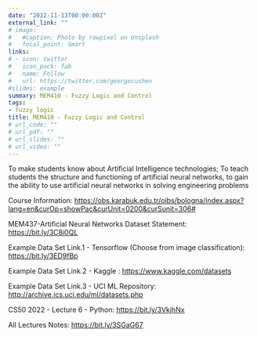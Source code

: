 ```yaml
---
date: "2022-11-13T00:00:00Z"
external_link: ""
# image:
#   #caption: Photo by rawpixel on Unsplash
#   focal_point: Smart
links:
# - icon: twitter
#   icon_pack: fab
#   name: Follow
#   url: https://twitter.com/georgecushen
#slides: example
summary: MEM410 - Fuzzy Logic and Control
tags:
- fuzzy logic
title: MEM410 - Fuzzy Logic and Control
# url_code: ""
# url_pdf: ""
# url_slides: ""
# url_video: ""
---
```

To make students know about Artificial Intelligence technologies; To teach students the structure and functioning of artificial neural networks, to gain the ability to use artificial neural networks in solving engineering problems

Course Information: https://obs.karabuk.edu.tr/oibs/bologna/index.aspx?lang=en&curOp=showPac&curUnit=0200&curSunit=306#


MEM437-Artificial Neural Networks Dataset Statement: https://bit.ly/3C8i0QL

Example Data Set Link.1 - Tensorflow (Choose from image classification): https://bit.ly/3ED9fBp

Example Data Set Link.2 - Kaggle : https://www.kaggle.com/datasets

Example Data Set Link.3 - UCI ML Repository: http://archive.ics.uci.edu/ml/datasets.php

CS50 2022 - Lecture 6 - Python: https://bit.ly/3VkjhNx

All Lectures Notes: https://bit.ly/3SGaG67

